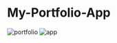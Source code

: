 # My-Portfolio-App
![portfolio](https://user-images.githubusercontent.com/96183439/198885272-ba3a798c-5763-41c1-ad0a-44d95893e149.png)
![app](https://user-images.githubusercontent.com/96183439/198885277-eb469730-5b97-4039-98a4-c88fc772920c.png)
